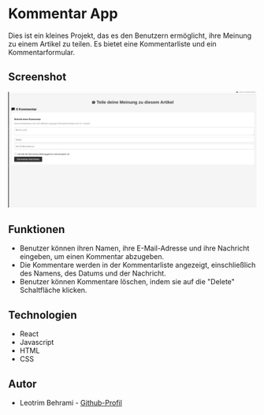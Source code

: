 # Kommentar App

Dies ist ein kleines Projekt, das es den Benutzern ermöglicht, ihre Meinung zu einem Artikel zu teilen. Es bietet eine Kommentarliste und ein Kommentarformular.

## Screenshot

![Screenshot](./src/img/Screenshot.png)

## Funktionen

- Benutzer können ihren Namen, ihre E-Mail-Adresse und ihre Nachricht eingeben, um einen Kommentar abzugeben.
- Die Kommentare werden in der Kommentarliste angezeigt, einschließlich des Namens, des Datums und der Nachricht.
- Benutzer können Kommentare löschen, indem sie auf die "Delete" Schaltfläche klicken.

## Technologien

- React
- Javascript
- HTML
- CSS

## Autor
- Leotrim Behrami - [Github-Profil](https://github.com/Leotrimbehrami)